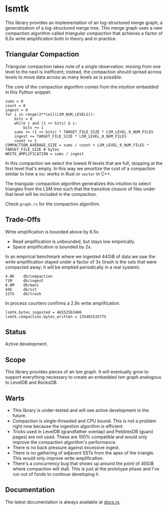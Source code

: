 lsmtk
=====

This library provides an implementation of an log-structured merge graph; a
generalization of a log-structured merge tree.  This merge graph uses a new
compaction algorithm called *triangular compaction* that achieves a factor of
6.5x write amplification both in theory and in practice.

Triangular Compaction
---------------------

Triangular compaction takes note of a single observation:  moving from one level
to the next is inefficent; instead, the compaction should spread across levels
to move data across as many levels as is possible.

The core of the compaction algorithm comes from the intuition embedded in this
Python snippet:

```ignore
sums = 0
count = 0
ingest = 0
for i in range(2**ceil(LSM_NUM_LEVELS)):
    bits = 0
    while i and (1 << bits) & i:
        bits += 1
    sums += (1 << bits) * TARGET_FILE_SIZE * LSM_LEVEL_0_NUM_FILES
    ingest += TARGET_FILE_SIZE * LSM_LEVEL_0_NUM_FILES
    count += 1
COMPACTION_AVERAGE_SIZE = sums / count + LSM_LEVEL_0_NUM_FILES * TARGET_FILE_SIZE # bytes
WRITE_AMPLIFICATION = sums / ingest
```

In this compaction we select the lowest N levels that are full, stopping at the
first level that's empty.  In this way we amortize the cost of a compaction
similar to how a `Vec` works in Rust or `vector` in C++.

The triangular compaction algorithm generalizes this intuition to select
triangles from the LSM tree such that the transitive closure of files under that
level will be included in the compaction.

Check `graph.rs` for the compaction algorithm.

Trade-Offs
----------

Write amplification is bounded above by 6.5x.

- Read amplification is unbounded, but stays low empirically.
- Space amplification is bounded by 2x.

In an empirical benchmark where we ingested 44GiB of data we saw the write
amplification stayed under a factor of 3x (trash is the ssts that were
compacted away; it will be emptied periodically in a real system):

```ignore 
4.0K    db/compaction
71M     db/ingest
8.8M    db/mani
44G     db/sst
127G    db/trash
```

In process counters confirms a 2.9x write amplification.

```ignore
lsmtk.bytes_ingested = 46552563486
lsmtk.compaction.bytes_written = 135401535775
```

Status
------

Active development.

Scope
-----

This library provides pieces of an lsm graph.  It will eventually grow to
support everything necessary to create an embedded lsm graph analogous to
LevelDB and RocksDB.

Warts
-----

- This library is under-tested and will see active development in the future.
- Compaction is single-threaded and CPU bound.  This is not a problem right now
  because the ingestion algorithm is efficient.
- Tricks used in LevelDB (grandfather overlap) and PebblesDB (guard pages) are
  not used.  These are 100% compatible and would only improve the compaction
  algorithm's performance.
- There is no back pressure against excessive ingest.
- There is no gathering of adjacent SSTs from the apex of the triangle.  This
  would only improve write amplification.
- There's a concurrency bug that shows up around the point of 40GiB where
  compaction will stall.  This is just at the prototype phase and I've run out
  of funds to continue developing it.

Documentation
-------------

The latest documentation is always available at [docs.rs](https://docs.rs/buffertk/latest/buffertk/).
